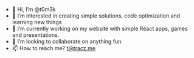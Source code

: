 - 👋 Hi, I’m @t0m3k
- 👀 I’m interested in creating simple solutions, code optimization and learning new things
- 🌱 I’m currently working on my website with simple React apps, games and presentations.
- 💞️ I’m looking to collaborate on anything fun.
- 📫 How to reach me? t@tracz.me

<!---
t0m3k/t0m3k is a ✨ special ✨ repository because its `README.md` (this file) appears on your GitHub profile.
You can click the Preview link to take a look at your changes.
--->

